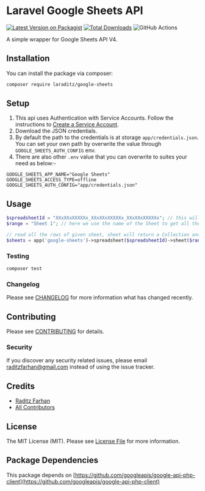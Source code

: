 # Laravel Google Sheets API

[![Latest Version on Packagist](https://img.shields.io/packagist/v/laraditz/google-sheets.svg?style=flat-square)](https://packagist.org/packages/laraditz/google-sheets)
[![Total Downloads](https://img.shields.io/packagist/dt/laraditz/google-sheets.svg?style=flat-square)](https://packagist.org/packages/laraditz/google-sheets)
![GitHub Actions](https://github.com/laraditz/google-sheets/actions/workflows/main.yml/badge.svg)

A simple wrapper for Google Sheets API V4.

## Installation

You can install the package via composer:

```bash
composer require laraditz/google-sheets
```

## Setup
1. This api uses Authentication with Service Accounts. Follow the instructions to [Create a Service Account](docs/oauth-server.md#creating-a-service-account).
2. Download the JSON credentials.
3. By default the path to the credentials is at storage `app/credentials.json`. You can set your own path by overwrite the value through `GOOGLE_SHEETS_AUTH_CONFIG` env.
4. There are also other `.env` value that you can overwrite to suites your need as below:-
```
GOOGLE_SHEETS_APP_NAME="Google Sheets"
GOOGLE_SHEETS_ACCESS_TYPE=offline
GOOGLE_SHEETS_AUTH_CONFIG="app/credentials.json"
```

## Usage

```php
$spreadsheetId = "XXxXXxXXXXXx_XXxXXxXXXXXx_XXxXXxXXXXXx"; // this will be your spreadsheet ID
$range = "Sheet 1"; // here we use the name of the Sheet to get all the rows

// read all the rows of given sheet, sheet will return a Collection and you may use any of Collection method such as all(), toArray(), etc
$sheets = app('google-sheets')->spreadsheet($spreadsheetId)->sheet($range)->all();
```

### Testing

```bash
composer test
```

### Changelog

Please see [CHANGELOG](CHANGELOG.md) for more information what has changed recently.

## Contributing

Please see [CONTRIBUTING](CONTRIBUTING.md) for details.

### Security

If you discover any security related issues, please email raditzfarhan@gmail.com instead of using the issue tracker.

## Credits

-   [Raditz Farhan](https://github.com/laraditz)
-   [All Contributors](../../contributors)

## License

The MIT License (MIT). Please see [License File](LICENSE.md) for more information.

## Package Dependencies

This package depends on [https://github.com/googleapis/google-api-php-client](https://github.com/googleapis/google-api-php-client)

